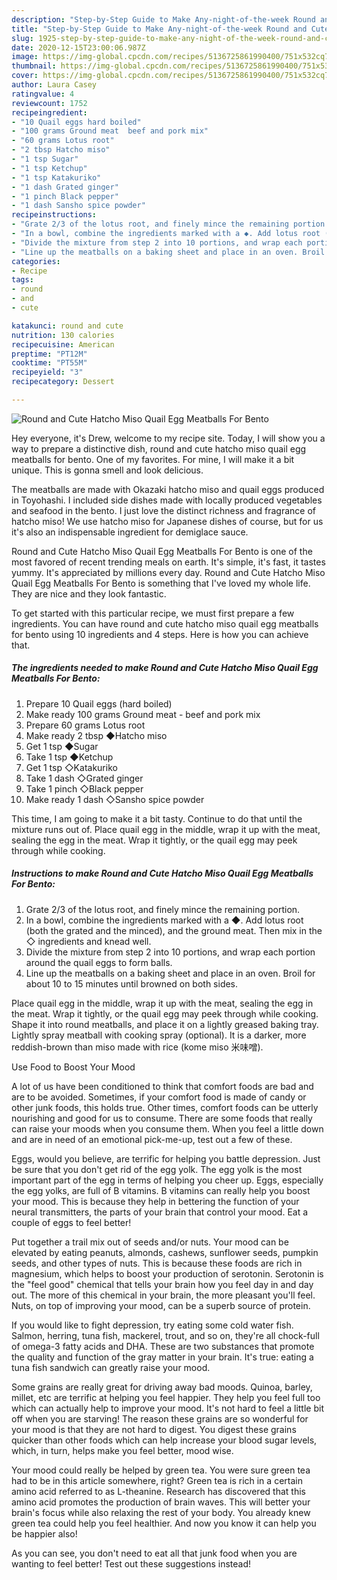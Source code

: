 ```yaml
---
description: "Step-by-Step Guide to Make Any-night-of-the-week Round and Cute Hatcho Miso Quail Egg Meatballs For Bento"
title: "Step-by-Step Guide to Make Any-night-of-the-week Round and Cute Hatcho Miso Quail Egg Meatballs For Bento"
slug: 1925-step-by-step-guide-to-make-any-night-of-the-week-round-and-cute-hatcho-miso-quail-egg-meatballs-for-bento
date: 2020-12-15T23:00:06.987Z
image: https://img-global.cpcdn.com/recipes/5136725861990400/751x532cq70/round-and-cute-hatcho-miso-quail-egg-meatballs-for-bento-recipe-main-photo.jpg
thumbnail: https://img-global.cpcdn.com/recipes/5136725861990400/751x532cq70/round-and-cute-hatcho-miso-quail-egg-meatballs-for-bento-recipe-main-photo.jpg
cover: https://img-global.cpcdn.com/recipes/5136725861990400/751x532cq70/round-and-cute-hatcho-miso-quail-egg-meatballs-for-bento-recipe-main-photo.jpg
author: Laura Casey
ratingvalue: 4
reviewcount: 1752
recipeingredient:
- "10 Quail eggs hard boiled"
- "100 grams Ground meat  beef and pork mix"
- "60 grams Lotus root"
- "2 tbsp Hatcho miso"
- "1 tsp Sugar"
- "1 tsp Ketchup"
- "1 tsp Katakuriko"
- "1 dash Grated ginger"
- "1 pinch Black pepper"
- "1 dash Sansho spice powder"
recipeinstructions:
- "Grate 2/3 of the lotus root, and finely mince the remaining portion."
- "In a bowl, combine the ingredients marked with a ◆. Add lotus root (both the grated and the minced), and the ground meat. Then mix in the ◇ ingredients and knead well."
- "Divide the mixture from step 2 into 10 portions, and wrap each portion around the quail eggs to form balls."
- "Line up the meatballs on a baking sheet and place in an oven. Broil for about 10 to 15 minutes until browned on both sides."
categories:
- Recipe
tags:
- round
- and
- cute

katakunci: round and cute 
nutrition: 130 calories
recipecuisine: American
preptime: "PT12M"
cooktime: "PT55M"
recipeyield: "3"
recipecategory: Dessert

---
```



![Round and Cute Hatcho Miso Quail Egg Meatballs For Bento](https://img-global.cpcdn.com/recipes/5136725861990400/751x532cq70/round-and-cute-hatcho-miso-quail-egg-meatballs-for-bento-recipe-main-photo.jpg)

Hey everyone, it's Drew, welcome to my recipe site. Today, I will show you a way to prepare a distinctive dish, round and cute hatcho miso quail egg meatballs for bento. One of my favorites. For mine, I will make it a bit unique. This is gonna smell and look delicious.

The meatballs are made with Okazaki hatcho miso and quail eggs produced in Toyohashi. I included side dishes made with locally produced vegetables and seafood in the bento. I just love the distinct richness and fragrance of hatcho miso! We use hatcho miso for Japanese dishes of course, but for us it&#39;s also an indispensable ingredient for demiglace sauce.

Round and Cute Hatcho Miso Quail Egg Meatballs For Bento is one of the most favored of recent trending meals on earth. It's simple, it's fast, it tastes yummy. It's appreciated by millions every day. Round and Cute Hatcho Miso Quail Egg Meatballs For Bento is something that I've loved my whole life. They are nice and they look fantastic.


To get started with this particular recipe, we must first prepare a few ingredients. You can have round and cute hatcho miso quail egg meatballs for bento using 10 ingredients and 4 steps. Here is how you can achieve that.

<!--inarticleads1-->

##### The ingredients needed to make Round and Cute Hatcho Miso Quail Egg Meatballs For Bento:

1. Prepare 10 Quail eggs (hard boiled)
1. Make ready 100 grams Ground meat - beef and pork mix
1. Prepare 60 grams Lotus root
1. Make ready 2 tbsp ◆Hatcho miso
1. Get 1 tsp ◆Sugar
1. Take 1 tsp ◆Ketchup
1. Get 1 tsp ◇Katakuriko
1. Take 1 dash ◇Grated ginger
1. Take 1 pinch ◇Black pepper
1. Make ready 1 dash ◇Sansho spice powder


This time, I am going to make it a bit tasty. Continue to do that until the mixture runs out of. Place quail egg in the middle, wrap it up with the meat, sealing the egg in the meat. Wrap it tightly, or the quail egg may peek through while cooking. 

<!--inarticleads2-->

##### Instructions to make Round and Cute Hatcho Miso Quail Egg Meatballs For Bento:

1. Grate 2/3 of the lotus root, and finely mince the remaining portion.
1. In a bowl, combine the ingredients marked with a ◆. Add lotus root (both the grated and the minced), and the ground meat. Then mix in the ◇ ingredients and knead well.
1. Divide the mixture from step 2 into 10 portions, and wrap each portion around the quail eggs to form balls.
1. Line up the meatballs on a baking sheet and place in an oven. Broil for about 10 to 15 minutes until browned on both sides.


Place quail egg in the middle, wrap it up with the meat, sealing the egg in the meat. Wrap it tightly, or the quail egg may peek through while cooking. Shape it into round meatballs, and place it on a lightly greased baking tray. Lightly spray meatball with cooking spray (optional). It is a darker, more reddish-brown than miso made with rice (kome miso 米味噌). 

Use Food to Boost Your Mood


A lot of us have been conditioned to think that comfort foods are bad and are to be avoided. Sometimes, if your comfort food is made of candy or other junk foods, this holds true. Other times, comfort foods can be utterly nourishing and good for us to consume. There are some foods that really can raise your moods when you consume them. When you feel a little down and are in need of an emotional pick-me-up, test out a few of these.

Eggs, would you believe, are terrific for helping you battle depression. Just be sure that you don't get rid of the egg yolk. The egg yolk is the most important part of the egg in terms of helping you cheer up. Eggs, especially the egg yolks, are full of B vitamins. B vitamins can really help you boost your mood. This is because they help in bettering the function of your neural transmitters, the parts of your brain that control your mood. Eat a couple of eggs to feel better!

Put together a trail mix out of seeds and/or nuts. Your mood can be elevated by eating peanuts, almonds, cashews, sunflower seeds, pumpkin seeds, and other types of nuts. This is because these foods are rich in magnesium, which helps to boost your production of serotonin. Serotonin is the "feel good" chemical that tells your brain how you feel day in and day out. The more of this chemical in your brain, the more pleasant you'll feel. Nuts, on top of improving your mood, can be a superb source of protein.

If you would like to fight depression, try eating some cold water fish. Salmon, herring, tuna fish, mackerel, trout, and so on, they're all chock-full of omega-3 fatty acids and DHA. These are two substances that promote the quality and function of the gray matter in your brain. It's true: eating a tuna fish sandwich can greatly raise your mood. 

Some grains are really great for driving away bad moods. Quinoa, barley, millet, etc are terrific at helping you feel happier. They help you feel full too which can actually help to improve your mood. It's not hard to feel a little bit off when you are starving! The reason these grains are so wonderful for your mood is that they are not hard to digest. You digest these grains quicker than other foods which can help increase your blood sugar levels, which, in turn, helps make you feel better, mood wise.

Your mood could really be helped by green tea. You were sure green tea had to be in this article somewhere, right? Green tea is rich in a certain amino acid referred to as L-theanine. Research has discovered that this amino acid promotes the production of brain waves. This will better your brain's focus while also relaxing the rest of your body. You already knew green tea could help you feel healthier. And now you know it can help you be happier also!

As you can see, you don't need to eat all that junk food when you are wanting to feel better! Test out  these suggestions  instead!

